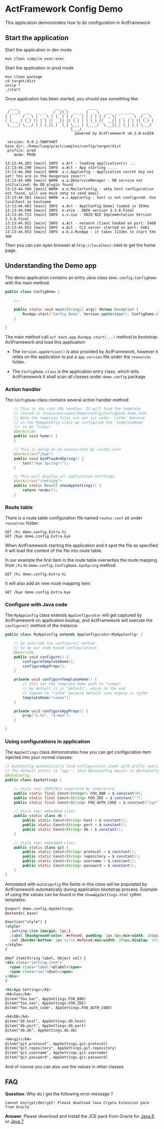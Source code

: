# ActFramework Config Demo

This application demonstrates how to do configuration in ActFramework

## Start the application

Start the application in dev mode

```
mvn clean compile exec:exec
```

Start the application in prod mode

```
mvn clean package
cd target/dist
unzip *
./start
```

Once application has been started, you should see something like:
 
```
  ____                 __  _          ____                          
 / ___|  ___   _ __   / _|(_)  __ _  |  _ \   ___  _ __ ___    ___  
| |     / _ \ | '_ \ | |_ | | / _` | | | | | / _ \| '_ ` _ \  / _ \ 
| |___ | (_) || | | ||  _|| || (_| | | |_| ||  __/| | | | | || (_) |
 \____| \___/ |_| |_||_|  |_| \__, | |____/  \___||_| |_| |_| \___/ 
                              |___/                                 
                                powered by ActFramework v0.3.0-ec028

 version: 0.0.1-SNAPSHOT
base dir: /home/luog/p/act/samples/config/target/dist
 profile: prod
    mode: PROD

13:13:44.283 [main] INFO  a.Act - loading application(s) ...
13:13:44.290 [main] INFO  a.Act - App starting ....
13:13:44.368 [main] WARN  a.c.AppConfig - Application secret key not set! You are in the dangerous zone!!!
13:13:44.406 [main] WARN  a.a.DbServiceManager - DB service not initialized: No DB plugin found
13:13:44.560 [main] WARN  a.m.MailerConfig - smtp host configuration not found, will use mock smtp to send email
13:13:44.561 [main] WARN  a.c.AppConfig - host is not configured. Use localhost as hostname
13:13:44.683 [main] INFO  a.Act - App[Config Demo] loaded in 393ms
13:13:44.698 [main] INFO  o.xnio - XNIO version 3.3.6.Final
13:13:44.713 [main] INFO  o.x.nio - XNIO NIO Implementation Version 3.3.6.Final
13:13:44.852 [main] INFO  a.Act - network client hooked on port: 5460
13:13:44.852 [main] INFO  a.Act - CLI server started on port: 5461
13:13:44.853 [main] INFO  a.b.a.RunApp - it takes 1133ms to start the app
```

Then you can can open browser at `http://localhost:5460` to get the home page.

## Understanding the Demo app

The demo application contains an entry Java class `demo.config.ConfigDemo` with the main method: 

```java
public class ConfigDemo {

    ...
    
    public static void main(String[] args) throws Exception {
        RunApp.start("Config Demo", Version.appVersion(), ConfigDemo.class);
    }

}
```

The main method call `act.boot.app.RunApp.start(...)` method to bootstrap ActFramework and load this application:

* The `Version.appVersion()` is also provided by ActFramework, however it relies on the application to put a `app.version`
file under the `resources` folder.

* The `ConfigDemo.class` is the application entry class, which tells ActFramework it shall scan all classes under
`demo.config` package

### Action handler

The `ConfigDemo` class contains several action handler method:

```java
    // This is the root URL handler. It will load the template
    // stored in resources/views/demo/config/ConfigDemo.home.html
    // Note the template files are not sit under `rythm` because 
    // in the MyAppConfig class we configured the `templateHome`
    /// to be "views"
    @GetAction
    public void home() {
    }

    // This is going to be overwritten by routes.conf
    @GetAction("/bye")
    public void byePlayAndSpring() {
        text("bye Spring!!");
    }

    // This will display all application setttings
    @GetAction("/setting")
    public static Result showAppSettings() {
        return render();
    }
```

### Route table

There is a route table configuration file named `routes.conf` sit under `resources` folder:

```
GET /hi demo.config.Extra.hi
GET /bye demo.config.Extra.bye
```

When ActFramework starting the application and it spot the file as specified it will load the
content of the file into route table. 

In our example the first item in the route table overwrites the route mapping from `/hi` to 
`demo.config.ConfigDemo.byeSpring` method:
 
```
GET /hi demo.config.Extra.hi
```

It will also add an new route mapping item:

```
GET /bye demo.config.Extra.bye
```

### Configure with Java code

The `MyAppConfig` class extends `AppConfigurator` will get captured by ActFramework
on application bootup, and ActFramework will execute the `configure()` method of the instance:

```java
public class MyAppConfig extends AppConfigurator<MyAppConfig> {

    // So override the configure() method
    // to do our code based configurations
    @Override
    public void configure() {
        configureTemplateHome();
        configureAppProps();
    }

    private void configureTemplateHome() {
        // this set the template home path to "views"
        // by default it is "default", which in the end
        // mapped to "rythm" because default view engine is rythm
        templateHome("views");
    }

    private void configureAppProps() {
        prop("x.to", "X-man");
    }

}
```

### Using configurations in application

The `AppSettings` class demonstrates how you can get configuration item injected into
your normal classes:

```java
// AutoConfig automatically load configuration items with prefix specified
// The default prefix is "app.", thus @AutoConfig equals to @AutoConfig("app")
@AutoConfig
public class AppSettings {

    // Style one: CAPITALS separated by underscore
    public static final Const<Integer> FOO_BAR = $.constant(0);
    public static final Const<String> FOO_ZEE = $.constant("");
    public static final Const<String> FOO_AUTH_CODE = $.constant("xyz");

    // Style two: embedded class
    public static class db {
        public static Const<String> host = $.constant();
        public static Const<String> port = $.constant();
        public static Const<String> db = $.constant();
    }

    // Style two: embedded class
    public static class git {
        public static Const<String> protocol = $.constant();
        public static Const<String> repository = $.constant();
        public static Const<String> username = $.constant();
        public static Const<String> password = $.constant();
    }
}
```

Annotated with `AutoCopnfig` the fields in this class will be populated by ActFramework
automatically during application bootstrap process. Example of using the values can be found
in the `showAppSettings.html` rythm templates:

```html
@import demo.config.AppSettings
@extends(_base)

@section("style") {
<style>
  .setting-item {margin: 5px;}
  .label {background-color: #efece6; padding: 1px 8px;min-width: 100px; display: inline-block;text-align: right}
  .val {border-bottom: 1px solid #efece6;min-width: 200px;display: inline-block}
</style>
}

@def item(String label, Object val) {
<div class="setting-item">
  <span class="label">@label</span>
  <span class="val">@val</span>
</div>
}

<h1>App Settings</h1>
<h4>Foo</h4>
@item("foo.bar", AppSettings.FOO_BAR)
@item("foo.zee", AppSettings.FOO_ZEE)
@item("foo.auth_code", AppSettings.FOO_AUTH_CODE)

<h4>DB</h4>
@item("db.host", AppSettings.db.host)
@item("db.port", AppSettings.db.port)
@item("db.db", AppSettings.db.db)

<h4>git</h4>
@item("git.protocol", AppSettings.git.protocol)
@item("git.repository", AppSettings.git.repository)
@item("git.username", AppSettings.git.username)
@item("git.password", AppSettings.git.password)
```

And of course you can also use the values in other classes
 
## FAQ

**Question**: Why do I get the following error message ?

`Cannot encrypt/decrypt! Please download Java Crypto Extension pack from Oracle`

**Answer**: Please download and install the JCE pack from Oracle for
[Java 8](http://www.oracle.com/technetwork/java/javase/downloads/jce8-download-2133166.html) or 
[Java 7](http://www.oracle.com/technetwork/java/javase/downloads/jce-7-download-432124.html)
